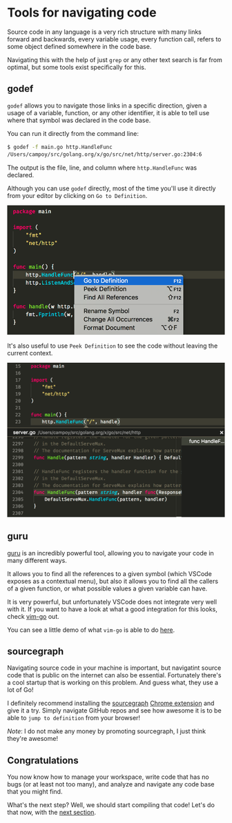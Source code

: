 # Tools for navigating code

Source code in any language is a very rich structure with many links
forward and backwards, every variable usage, every function call,
refers to some object defined somewhere in the code base.

Navigating this with the help of just `grep` or any other text search
is far from optimal, but some tools exist specifically for this.

## godef

`godef` allows you to navigate those links in a specific direction,
given a usage of a variable, function, or any other identifier, it
is able to tell use where that symbol was declared in the code base.

You can run it directly from the command line:

```bash
$ godef -f main.go http.HandleFunc
/Users/campoy/src/golang.org/x/go/src/net/http/server.go:2304:6
```

The output is the file, line, and column where `http.HandleFunc` was
declared.

Although you can use `godef` directly, most of the time you'll use
it directly from your editor by clicking on `Go to Definition`.

![godef screenshot](godef.png)

It's also useful to use `Peek Definition` to see the code without
leaving the current context.

![godef peek screenshot](godef-peek.png)

## guru

[guru](https://godoc.org/golang.org/x/tools/cmd/guru) is an incredibly powerful
tool, allowing you to navigate your code in many different ways.

It allows you to find all the references to a given symbol (which VSCode exposes
as a contextual menu), but also it allows you to find all the callers of a given
function, or what possible values a given variable can have.

It is very powerful, but unfortunately VSCode does not integrate very well with it.
If you want to have a look at what a good integration for this looks, check
[vim-go](https://github.com/fatih/vim-go) out.

You can see a little demo of what `vim-go` is able to do [here](http://quick.as/k7osbzp).

## sourcegraph

Navigating source code in your machine is important, but navigatint source code
that is public on the internet can also be essential. Fortunately there's a cool
startup that is working on this problem. And guess what, they use a lot of Go!

I definitely recommend installing the [sourcegraph](https://about.sourcegraph.com/)
[Chrome extension](https://chrome.google.com/webstore/detail/sourcegraph-for-github/dgjhfomjieaadpoljlnidmbgkdffpack?hl=en)
and give it a try. Simply navigate GitHub repos and see how
awesome it is to be able to `jump to definition` from your browser!

_Note_: I do not make any money by promoting sourcegraph, I just think they're awesome!

## Congratulations

You now know how to manage your workspace, write code that has no
bugs (or at least not too many), and analyze and navigate any code
base that you might find.

What's the next step? Well, we should start compiling that code!
Let's do that now, with the [next section](../../2-building-artifacts/1-go-build.md).
